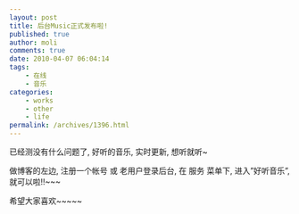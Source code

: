```yaml
---
layout: post
title: 后台Music正式发布啦!
published: true
author: moli
comments: true
date: 2010-04-07 06:04:14
tags:
    - 在线
    - 音乐
categories:
    - works
    - other
    - life
permalink: /archives/1396.html
---
```

[][1] 已经测没有什么问题了, 好听的音乐, 实时更新, 想听就听~

做博客的左边, 注册一个帐号 或 老用户登录后台, 在 服务 菜单下, 进入&#8221;好听音乐&#8221;, 就可以啦!!~~~

希望大家喜欢~~~~~

 [1]: http://huoxr.com/wp-content/uploads/2010/04/houtaimusic.png